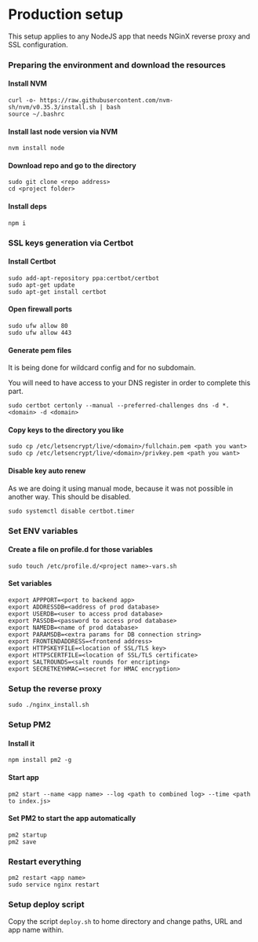 # Production setup
This setup applies to any NodeJS app that needs NGinX reverse proxy and SSL configuration.

### Preparing the environment and download the resources
#### Install NVM
```
curl -o- https://raw.githubusercontent.com/nvm-sh/nvm/v0.35.3/install.sh | bash
source ~/.bashrc
```

#### Install last node version via NVM
```
nvm install node
```

#### Download repo and go to the directory
```
sudo git clone <repo address>
cd <project folder>
```

#### Install deps
```
npm i
```

### SSL keys generation via Certbot
#### Install Certbot
```
sudo add-apt-repository ppa:certbot/certbot
sudo apt-get update
sudo apt-get install certbot
```

#### Open firewall ports
```
sudo ufw allow 80
sudo ufw allow 443
```

#### Generate pem files
It is being done for wildcard config and for no subdomain.

You will need to have access to your DNS register in order to complete this part.
```
sudo certbot certonly --manual --preferred-challenges dns -d *.<domain> -d <domain>
```

#### Copy keys to the directory you like
```
sudo cp /etc/letsencrypt/live/<domain>/fullchain.pem <path you want>
sudo cp /etc/letsencrypt/live/<domain>/privkey.pem <path you want>
```

#### Disable key auto renew
As we are doing it using manual mode, because it was not possible in another way. This should be disabled.
```
sudo systemctl disable certbot.timer
```

### Set ENV variables
#### Create a file on profile.d for those variables
```
sudo touch /etc/profile.d/<project name>-vars.sh
```

#### Set variables
```
export APPPORT=<port to backend app>
export ADDRESSDB=<address of prod database>
export USERDB=<user to access prod database>
export PASSDB=<password to access prod database>
export NAMEDB=<name of prod database>
export PARAMSDB=<extra params for DB connection string>
export FRONTENDADDRESS=<frontend address>
export HTTPSKEYFILE=<location of SSL/TLS key>
export HTTPSCERTFILE=<location of SSL/TLS certificate>
export SALTROUNDS=<salt rounds for encripting>
export SECRETKEYHMAC=<secret for HMAC encryption>
```

### Setup the reverse proxy
```
sudo ./nginx_install.sh
```

### Setup PM2
#### Install it
```
npm install pm2 -g
```

#### Start app
```
pm2 start --name <app name> --log <path to combined log> --time <path to index.js>
```

#### Set PM2 to start the app automatically
```
pm2 startup
pm2 save
```

### Restart everything
```
pm2 restart <app name>
sudo service nginx restart
```

### Setup deploy script
Copy the script `deploy.sh` to home directory and change paths, URL and app name within.

